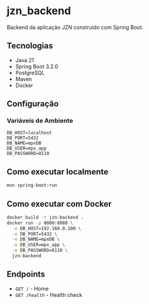# jzn_backend

Backend da aplicação JZN construído com Spring Boot.

## Tecnologias

- Java 21
- Spring Boot 3.2.0
- PostgreSQL
- Maven
- Docker

## Configuração

### Variáveis de Ambiente

```
DB_HOST=localhost
DB_PORT=5432
DB_NAME=mpxDB
DB_USER=mpx_app
DB_PASSWORD=0110
```

## Como executar localmente

```bash
mvn spring-boot:run
```

## Como executar com Docker

```bash
docker build -t jzn-backend .
docker run -p 8080:8080 \
  -e DB_HOST=192.168.0.100 \
  -e DB_PORT=5432 \
  -e DB_NAME=mpxDB \
  -e DB_USER=mpx_app \
  -e DB_PASSWORD=0110 \
  jzn-backend
```

## Endpoints

- `GET /` - Home
- `GET /health` - Health check
